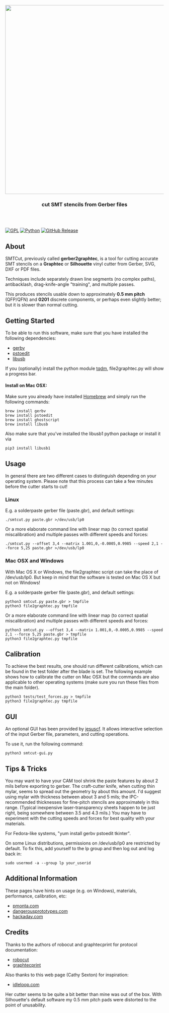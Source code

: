 <p align="center">
  <img width="600" src="logo.png">
  <h3 align="center">cut SMT stencils from Gerber files</h3>
</p>
<br><br>

[![GPL](https://img.shields.io/badge/license-GPL-blue)](https://github.com/Jeinzi/SMTCut/blob/master/LICENSE)
[![Python](https://img.shields.io/badge/language-Python3-orange)](https://www.python.org)
[![GitHub Release](https://img.shields.io/badge/release-v0.2-brightgreen)](https://github.com/Jeinzi/SMTCut/releases)

## About
SMTCut, previously called **gerber2graphtec**, is a tool for cutting accurate SMT stencils on a **Graphtec** or **Silhouette** vinyl cutter from Gerber, SVG, DXF or PDF files.<br>

Techniques include separately drawn line segments (no complex paths), antibacklash, drag-knife-angle "training", and multiple passes.<br>

This produces stencils usable down to approximately **0.5 mm pitch** (QFP/QFN) and **0201** discrete components, or perhaps even slightly better; but it is slower than normal cutting.


## Getting Started
To be able to run this software, make sure that you have installed the following dependencies:

- [gerbv](https://gerbv.github.io)
- [pstoedit](http://www.calvina.de/pstoedit)
- [libusb](https://libusb.info)

If you (optionally) install the python module [tqdm](https://github.com/tqdm/tqdm), file2graphtec.py will show a progress bar.

#### Install on Mac OSX:
Make sure you already have installed [Homebrew](https://brew.sh/) and simply run the following commands:

```
brew install gerbv
brew install pstoedit
brew install ghostscript
brew install libusb
```
Also make sure that you've installed the libusb1 python package or install it via
```
pip3 install libusb1
```

## Usage

In general there are two different cases to distinguish depending on your operating system. Please note that this process can take a few minutes before the cutter starts to cut!

### Linux
E.g. a solderpaste gerber file (paste.gbr), and default settings:

```
./smtcut.py paste.gbr >/dev/usb/lp0
```

Or a more elaborate command line with linear map (to correct spatial miscalibration) and multiple passes with different speeds and forces:

```
./smtcut.py --offset 3,4 --matrix 1.001,0,-0.0005,0.9985 --speed 2,1 --force 5,25 paste.gbr >/dev/usb/lp0
```

### Mac OSX and Windows
With Mac OS X or Windows, the file2graphtec script can take the place of /dev/usb/lp0. But keep in mind that the software is tested on Mac OS X but not on Windows!

E.g. a solderpaste gerber file (paste.gbr), and default settings:

```
python3 smtcut.py paste.gbr > tmpfile
python3 file2graphtec.py tmpfile
```

Or a more elaborate command line with linear map (to correct spatial miscalibration) and multiple passes with different speeds and forces:

```
python3 smtcut.py --offset 3,4 --matrix 1.001,0,-0.0005,0.9985 --speed 2,1 --force 5,25 paste.gbr > tmpfile
python3 file2graphtec.py tmpfile
```


## Calibration
To achieve the best results, one should run different calibrations, which can be found in the test folder after the blade is set. The following example shows how to calibrate the cutter on Mac OSX but the commands are also applicable to other operating systems (make sure you run these files from the main folder).

```
python3 tests/test_forces.py > tmpfile
python3 file2graphtec.py tmpfile
```

## GUI
An optional GUI has been provided by [jesuscf](https://github.com/jesuscfv). It allows interactive selection of the input Gerber file, parameters, and cutting operations.

To use it, run the following command:

```
python3 smtcut-gui.py
```

## Tips & Tricks
You may want to have your CAM tool shrink the paste features by about 2 mils before exporting to gerber.  The craft-cutter knife, when cutting thin mylar, seems to spread out the geometry by about this amount.  I'd suggest using mylar with thickness between about 3 and 5 mils; the IPC-recommended thicknesses for fine-pitch stencils are approximately in this range.  (Typical inexpensive laser-transparency sheets happen to be just right, being somewhere between 3.5 and 4.3 mils.)  You may have to experiment with the cutting speeds and forces for best quality with your materials.

For Fedora-like systems, "yum install gerbv pstoedit tkinter".

On some Linux distributions, permissions on /dev/usb/lp0 are restricted by default.  To fix this, add yourself to the lp group and then log out and log back in:

```
sudo usermod -a --group lp your_userid
```

## Additional Information
These pages have hints on usage (e.g. on Windows), materials, performance, calibration, etc:

- [pmonta.com](http://pmonta.com/smt-stencil-cutting.html)
- [dangerousprototypes.com](http://dangerousprototypes.com/forum/viewtopic.php?f=68&t=5341)
- [hackaday.com](http://hackaday.com/2012/12/27/diy-smd-stencils-made-with-a-craft-cutter/)

## Credits
Thanks to the authors of robocut and graphtecprint for protocol documentation:

- [robocut](https://github.com/Timmmm/robocut)
- [graphtecprint](https://github.com/jnweiger/graphtecprint)

Also thanks to this web page (Cathy Sexton) for inspiration:

- [idleloop.com](https://www.idleloop.com/robotics/cutter/index.php)

Her cutter seems to be quite a bit better than mine was out of the box.
With Silhouette's default software my 0.5 mm pitch pads were distorted to the point of unusability.
